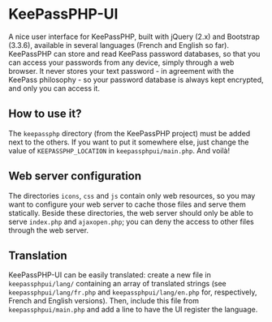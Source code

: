 KeePassPHP-UI
=============

A nice user interface for KeePassPHP, built with jQuery (2.x) and Bootstrap (3.3.6), available in several languages (French and English so far). KeePassPHP can store and read KeePass password databases, so that you can access your passwords from any device, simply through a web browser. It never stores your text password - in agreement with the KeePass philosophy - so your password database is always kept encrypted, and only you can access it.


How to use it?
-------------------

The `keepassphp` directory (from the KeePassPHP project) must be added next to the others. If you want to put it somewhere else, just change the value of `KEEPASSPHP_LOCATION` in `keepassphpui/main.php`. And voilà!


Web server configuration
-------------------

The directories `icons`, `css` and `js` contain only web resources, so you may want to configure your web server to cache those files and serve them statically. Beside these directories, the web server should only be able to serve `index.php` and `ajaxopen.php`; you can deny the access to other files through the web server.


Translation
-------------------

KeePassPHP-UI can be easily translated: create a new file in `keepassphpui/lang/` containing an array of translated strings (see `keepassphpui/lang/fr.php` and `keepassphpui/lang/en.php` for, respectively, French and English versions). Then, include this file from `keepassphpui/main.php` and add a line to have the UI register the language.
